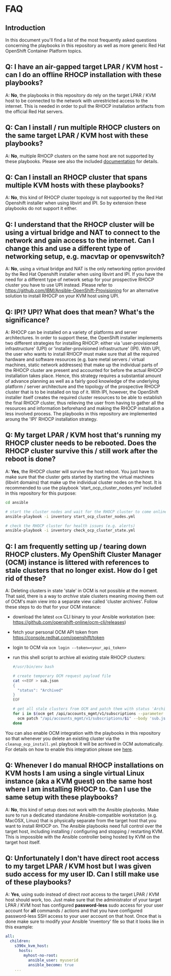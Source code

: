 # FAQ

## Introduction

In this document you'll find a list of the most frequently asked questions concerning the playbooks in this repository as well as more generic Red Hat OpenShift Container Platform topics.

## Q: I have an air-gapped target LPAR / KVM host - can I do an offline RHOCP installation with these playbooks?

A: **No**, the playbooks in this repository do rely on the target LPAR / KVM host to be connected to the network with unrestricted access to the internet. This is needed in order to pull the RHOCP installation artifacts from the official Red Hat servers.

## Q: Can I install / run multiple RHOCP clusters on the same target LPAR / KVM host with these playbooks?

A: **No**, multiple RHOCP clusters on the same host are not supported by these playbooks. Please see also the included [documentation](DOCUMENTATION.md) for details.

## Q: Can I install an RHOCP cluster that spans multiple KVM hosts with these playbooks?

A: **No**, this kind of RHOCP cluster topology is not supported by the Red Hat Openshift installer when using libvirt and IPI. So by extension these playbooks do not support it either.

## Q: I understand that the RHOCP cluster will be using a virtual bridge and NAT to connect to the network and gain access to the internet. Can I change this and use a different type of networking setup, e.g. macvtap or openvswitch?

A: **No**, using a virtual bridge and NAT is the only networking option provided by the Red Hat Openshift installer when using libvirt and IPI. If you have the need for a different type of network setup for your prospective RHOCP cluster you have to use UPI instead. Please refer to <https://github.com/IBM/Ansible-OpenShift-Provisioning> for an alternative solution to install RHOCP on your KVM host using UPI.

## Q: IPI? UPI? What does that mean? What's the significance?

A: RHOCP can be installed on a variety of platforms and server architectures. In order to support these, the OpenShift installer implements two different strategies for installing RHOCP: either via 'user-provisioned infrastructure' (UPI) or 'installer-provisioned infrastructure' (IPI). With UPI, the user who wants to install RHOCP must make sure that all the required hardware and software resources (e.g. bare metal servers / virtual machines, static network addresses) that make up the individual parts of the RHOCP cluster are present and accounted for before the actual RHOCP installation takes place. Hence, this strategy requires a substantial amount of advance planning as well as a fairly good knowledge of the underlying platform / server architecture and the topology of the prospective RHOCP cluster that is to be installed on top of it. With IPI, however, the OpenShift installer itself creates the required cluster resources to be able to establish the final RHOCP cluster, thus relieving the user from having to gather all the resources and information beforehand and making the RHOCP installation a less involved process. The playbooks in this repository are implemented aroung the 'IPI' RHOCP installation strategy.

## Q: My target LPAR / KVM host that's running my RHOCP cluster needs to be rebooted. Does the RHOCP cluster survive this / still work after the reboot is done?

A: **Yes**, the RHOCP cluster will survive the host reboot. You just have to make sure that the cluster gets started by starting the virtual machines (libvirt domains) that make up the individual cluster nodes on the host. It is recommended to use the playbook 'start_ocp_cluster_nodes.yml' included in this repository for this purpose:

```bash
cd ansible

# start the cluster nodes and wait for the RHOCP cluster to come online
ansible-playbook -i inventory start_ocp_cluster_nodes.yml

# check the RHOCP cluster for health issues (e.g. alerts)
ansible-playbook -i inventory check_ocp_cluster_state.yml
```

## Q: I am frequently setting up / tearing down RHOCP clusters. My OpenShift Cluster Manager (OCM) instance is littered with references to stale clusters that no longer exist. How do I get rid of these?

A: Deleting clusters in state 'stale' in OCM is not possible at the moment. That said, there is a way to _archive_ stale clusters meaning moving them out of OCM's main view into a separate view called 'cluster archives'. Follow these steps to do that for your OCM instance:

- download the latest `ocm` CLI binary to your Ansible workstation (see: <https://github.com/openshift-online/ocm-cli/releases>)
- fetch your personal OCM API token from <https://console.redhat.com/openshift/token>
- login to OCM via `ocm login --token=<your_api_token>`
- run this shell script to archive all existing stale RHOCP clusters:
  
  ```bash
  #/usr/bin/env bash

  # create temporary OCM request payload file
  cat <<EOF > sub.json
  {
    "status": "Archived"
  }
  EOF

  # get all stale clusters from OCM and patch them with status 'Archived'
  for i in $(ocm get /api/accounts_mgmt/v1/subscriptions --parameter size=1000 --parameter search="status in ('Stale')" | jq  -r ".items[].id"); do
    ocm patch "/api/accounts_mgmt/v1/subscriptions/$i" --body 'sub.json'
  done
  ```

You can also enable OCM integration with the playbooks in this repository so that whenever you delete an existing cluster via the `cleanup_ocp_install.yml` playbook it will be acrhived in OCM automatically. For details on how to enable this integration please see [here](../ansible/secrets/README.md).

## Q: Whenever I do manual RHOCP installations on KVM hosts I am using a single virtual Linux instance (aka a KVM guest) on the same host where I am installing RHOCP to. Can I use the same setup with these playbooks?

A: **No**, this kind of setup does not work with the Ansible playbooks. Make sure to run a dedicated standalone Ansible-compatible workstation (e.g. MacOSX, Linux) that is physically separate from the target host that you want to install RHOCP on. The Ansible playbooks need full control over the target host, including installing / configuring and stopping / restarting KVM. This is impossible with the Ansible controller being hosted by KVM on the target host itself.

## Q: Unfortunately I don't have direct root access to my target LPAR / KVM host but I was given sudo access for my user ID. Can I still make use of these playbooks?

A: **Yes**, using sudo instead of direct *root* access to the target LPAR / KVM host should work, too. Just make sure that the administrator of your target LPAR / KVM host has configured **password-less** sudo access for your user account for **all** commands / actions and that you have configured password-less SSH access to your user account on that host. Once that is done make sure to modify your Ansible 'inventory' file so that it looks like in this example:

```yaml
all:
  children:
    s390x_kvm_host:
      hosts:
        myhost-no-root:
          ansible_user: myuserid
          ansible_become: true
    ...
```
